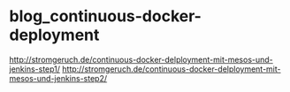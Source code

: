# blog_continuous-docker-deployment
http://stromgeruch.de/continuous-docker-delployment-mit-mesos-und-jenkins-step1/
http://stromgeruch.de/continuous-docker-delployment-mit-mesos-und-jenkins-step2/
